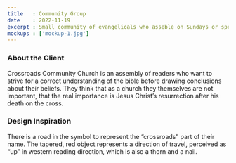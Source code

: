```yaml
---
title   : Community Group
date    : 2022-11-19
excerpt : Small community of evangelicals who asseble on Sundays or special holidays.
mockups : ['mockup-1.jpg'] 
---
```


### About the Client

Crossroads Community Church is an assembly of readers who want to strive for a correct understanding of the bible before drawing conclusions about their beliefs. They think that as a church they themselves are not important, that the real importance is Jesus Christ’s resurrection after his death on the cross.

### Design Inspiration

There is a road in the symbol to represent the “crossroads” part of their name. The tapered, red object represents a direction of travel, perceived as “up” in western reading direction, which is also a thorn and a nail.
